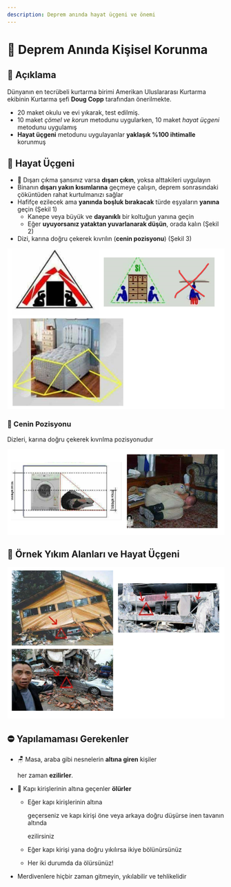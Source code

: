 ```yaml
---
description: Deprem anında hayat üçgeni ve önemi
---
```


# 💒 Deprem Anında Kişisel Korunma

## 🗽 Açıklama

Dünyanın en tecrübeli kurtarma birimi Amerikan Uluslararası Kurtarma ekibinin Kurtarma şefi **Doug Copp** tarafından önerilmekte.

* 20 maket okulu ve evi yıkarak, test edilmiş.
* 10 maket _çömel ve korun_ metodunu uygularken, 10 maket _hayat üçgeni_ metodunu uygulamış
* **Hayat üçgeni** metodunu uygulayanlar **yaklaşık %100 ihtimalle** korunmuş

## 📐 Hayat Üçgeni

* 🏃‍ Dışarı çıkma şansınız varsa **dışarı çıkın**, yoksa alttakileri uygulayın
* Binanın **dışarı yakın kısımlarına** geçmeye çalışın, deprem sonrasındaki çöküntüden rahat kurtulmanızı sağlar
* Hafifçe ezilecek ama **yanında boşluk bırakacak** türde eşyaların **yanına** geçin \(Şekil 1\)
  * Kanepe veya büyük ve **dayanıklı** bir koltuğun yanına geçin
  * Eğer **uyuyorsanız yataktan yuvarlanarak düşün**, orada kalın \(Şekil 2\)
* Dizi, karına doğru çekerek kıvrılın \(**cenin pozisyonu**\) \(Şekil 3\)

![Hayat &#xFC;&#xE7;geni](../.gitbook/assets/image%20%2862%29.png)

### 🙍‍ Cenin Pozisyonu

Dizleri, karına doğru çekerek kıvrılma pozisyonudur

![Cenin pozisyonu](../.gitbook/assets/image%20%2891%29.png)

## 🧱 Örnek Yıkım Alanları ve Hayat Üçgeni

![&#xD6;rnek y&#x131;k&#x131;m alanlar&#x131; ve hayat &#xFC;&#xE7;geni](../.gitbook/assets/image%20%2893%29.png)

## ⛔ Yapılamaması Gerekenler

* 🪑 Masa, araba gibi nesnelerin **altına giren** kişiler

  her zaman **ezilirler**. 

* 🚪 Kapı kirişlerinin altına geçenler **ölürler**
  * Eğer kapı kirişlerinin altına

    geçerseniz ve kapı kirişi öne veya arkaya doğru düşürse inen tavanın altında

    ezilirsiniz

  * Eğer kapı kirişi yana doğru yıkılırsa ikiye bölünürsünüz
  * Her iki durumda da ölürsünüz!
* Merdivenlere hiçbir zaman gitmeyin, yıkılabilir ve tehlikelidir


